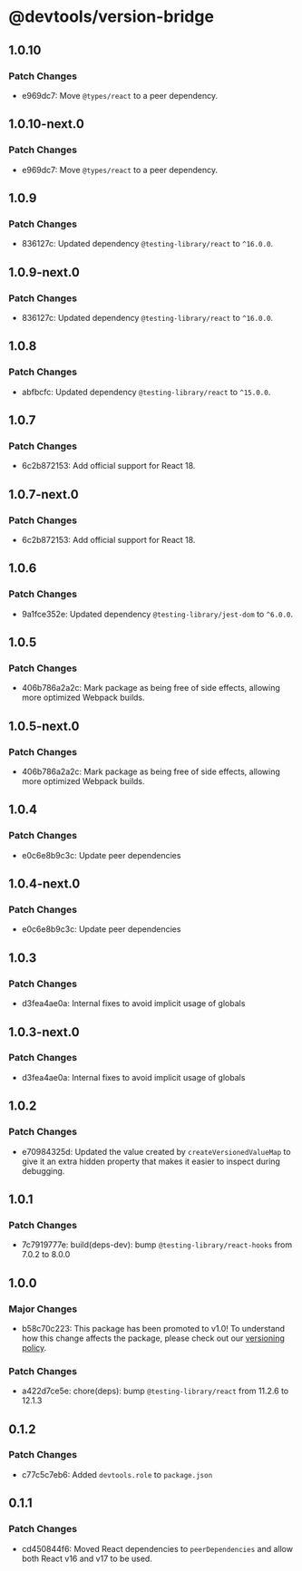 # @devtools/version-bridge

## 1.0.10

### Patch Changes

- e969dc7: Move `@types/react` to a peer dependency.

## 1.0.10-next.0

### Patch Changes

- e969dc7: Move `@types/react` to a peer dependency.

## 1.0.9

### Patch Changes

- 836127c: Updated dependency `@testing-library/react` to `^16.0.0`.

## 1.0.9-next.0

### Patch Changes

- 836127c: Updated dependency `@testing-library/react` to `^16.0.0`.

## 1.0.8

### Patch Changes

- abfbcfc: Updated dependency `@testing-library/react` to `^15.0.0`.

## 1.0.7

### Patch Changes

- 6c2b872153: Add official support for React 18.

## 1.0.7-next.0

### Patch Changes

- 6c2b872153: Add official support for React 18.

## 1.0.6

### Patch Changes

- 9a1fce352e: Updated dependency `@testing-library/jest-dom` to `^6.0.0`.

## 1.0.5

### Patch Changes

- 406b786a2a2c: Mark package as being free of side effects, allowing more optimized Webpack builds.

## 1.0.5-next.0

### Patch Changes

- 406b786a2a2c: Mark package as being free of side effects, allowing more optimized Webpack builds.

## 1.0.4

### Patch Changes

- e0c6e8b9c3c: Update peer dependencies

## 1.0.4-next.0

### Patch Changes

- e0c6e8b9c3c: Update peer dependencies

## 1.0.3

### Patch Changes

- d3fea4ae0a: Internal fixes to avoid implicit usage of globals

## 1.0.3-next.0

### Patch Changes

- d3fea4ae0a: Internal fixes to avoid implicit usage of globals

## 1.0.2

### Patch Changes

- e70984325d: Updated the value created by `createVersionedValueMap` to give it an extra hidden property that makes it easier to inspect during debugging.

## 1.0.1

### Patch Changes

- 7c7919777e: build(deps-dev): bump `@testing-library/react-hooks` from 7.0.2 to 8.0.0

## 1.0.0

### Major Changes

- b58c70c223: This package has been promoted to v1.0! To understand how this change affects the package, please check out our [versioning policy](https://devtools.khulnasoft.com/docs/overview/versioning-policy).

### Patch Changes

- a422d7ce5e: chore(deps): bump `@testing-library/react` from 11.2.6 to 12.1.3

## 0.1.2

### Patch Changes

- c77c5c7eb6: Added `devtools.role` to `package.json`

## 0.1.1

### Patch Changes

- cd450844f6: Moved React dependencies to `peerDependencies` and allow both React v16 and v17 to be used.
